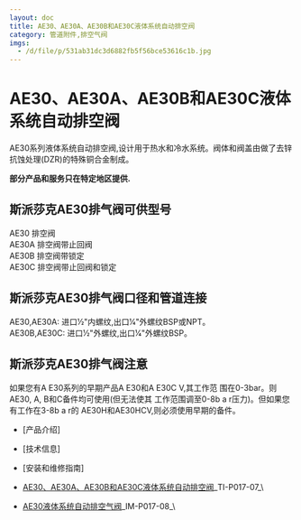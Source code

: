 ```yaml
---
layout: doc
title: AE30、AE30A、AE30B和AE30C液体系统自动排空阀
category: 管道附件,排空气阀
imgs:
  - /d/file/p/531ab31dc3d6882fb5f56bce53616c1b.jpg
---
```


# AE30、AE30A、AE30B和AE30C液体系统自动排空阀

AE30系列液体系统自动排空阀,设计用于热水和冷水系统。阀体和阀盖由做了去锌抗蚀处理(DZR)的特殊铜合金制成。

**部分产品和服务只在特定地区提供.**

## 斯派莎克AE30排气阀可供型号

AE30 排空阀  
AE30A 排空阀带止回阀  
AE30B 排空阀带锁定  
AE30C 排空阀带止回阀和锁定

## 斯派莎克AE30排气阀口径和管道连接

AE30,AE30A: 进口1⁄2"内螺纹,出口1⁄4"外螺纹BSP或NPT。  
AE30B,AE30C: 进口1⁄2"外螺纹,出口1⁄4"外螺纹BSP。

## 斯派莎克AE30排气阀注意

如果您有A E30系列的早期产品A E30和A E30C V,其工作范 围在0-3bar。则AE30, A, B和C备件均可使用(但无法使其 工作范围调至0-8b a r压力)。但如果您有工作在3-8b a r的 AE30H和AE30HCV,则必须使用早期的备件。

- [产品介绍]
- [技术信息]
- [安装和维修指南]

- [AE30、AE30A、AE30B和AE30C液体系统自动排空阀](/d/pdf/TI-P017-07-AE30、AE30A、AE30B和AE30C液体系统自动排空阀.pdf)\_TI-P017-07\_\

- [AE30液体系统自动排空气阀](/d/pdf/IM-P017-08-AE30液体系统自动排空气阀.pdf)\_IM-P017-08\_\
